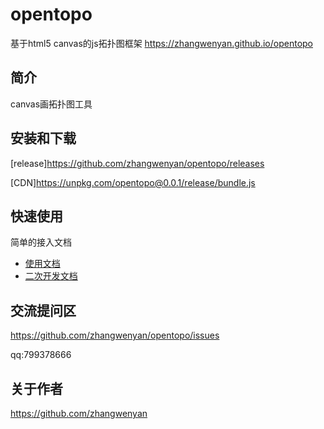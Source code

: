 # opentopo
基于html5 canvas的js拓扑图框架  https://zhangwenyan.github.io/opentopo

## 简介
    
canvas画拓扑图工具

## 安装和下载

[release]https://github.com/zhangwenyan/opentopo/releases

[CDN]https://unpkg.com/opentopo@0.0.1/release/bundle.js

## 快速使用
简单的接入文档

- [使用文档](./doc/use/README.md)
- [二次开发文档](./doc/dev/README.md)


## 交流提问区

https://github.com/zhangwenyan/opentopo/issues

qq:799378666

## 关于作者

https://github.com/zhangwenyan


